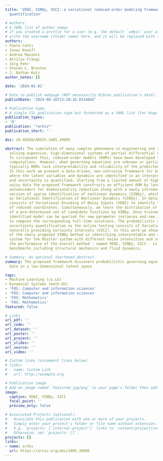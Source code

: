 ```yaml
---
title: 'VENI, VINDy, VICI: a variational reduced-order modeling framework with uncertainty
  quantification'

# Authors
# A YAML list of author names
# If you created a profile for a user (e.g. the default `admin` user at `content/authors/admin/`), 
# write the username (folder name) here, and it will be replaced with their full name and linked to their profile.
authors:
- Paolo Conti
- Jonas Kneifl
- Andrea Manzoni
- Attilio Frangi
- Jörg Fehr
- Steven L. Brunton
- J. Nathan Kutz
author_notes: []

date: '2024-01-01'

# Date to publish webpage (NOT necessarily Bibtex publication's date).
publishDate: '2024-08-16T13:20:16.033404Z'

# Publication type.
# A single CSL publication type but formatted as a YAML list (for Hugo requirements).
publication_types:
- '0'
publication: '*arXiv*'
publication_short: ''

doi: 10.48550/ARXIV.2405.20905

abstract: The simulation of many complex phenomena in engineering and science requires
  solving expensive, high-dimensional systems of partial differential equations (PDEs).
  To circumvent this, reduced-order models (ROMs) have been developed to speed up
  computations. However, when governing equations are unknown or partially known,
  typically ROMs lack interpretability and reliability of the predicted solutions.
  In this work we present a data-driven, non-intrusive framework for building ROMs
  where the latent variables and dynamics are identified in an interpretable manner
  and uncertainty is quantified. Starting from a limited amount of high-dimensional,
  noisy data the proposed framework constructs an efficient ROM by leveraging variational
  autoencoders for dimensionality reduction along with a newly introduced, variational
  version of sparse identification of nonlinear dynamics (SINDy), which we refer to
  as Variational Identification of Nonlinear Dynamics (VINDy). In detail, the method
  consists of Variational Encoding of Noisy Inputs (VENI) to identify the distribution
  of reduced coordinates. Simultaneously, we learn the distribution of the coefficients
  of a pre-determined set of candidate functions by VINDy. Once trained offline, the
  identified model can be queried for new parameter instances and new initial conditions
  to compute the corresponding full-time solutions. The probabilistic setup enables
  uncertainty quantification as the online testing consists of Variational Inference
  naturally providing Certainty Intervals (VICI). In this work we showcase the effectiveness
  of the newly proposed VINDy method in identifying interpretable and accurate dynamical
  system for the Rössler system with different noise intensities and sources. Then
  the performance of the overall method - named VENI, VINDy, VICI - is tested on PDE
  benchmarks including structural mechanics and fluid dynamics.

# Summary. An optional shortened abstract.
summary: The proposed framework discovers probabilistic governing equations from high-dimensional
  data in a low-dimensional latent space

tags:
- Machine Learning (cs.LG)
- Dynamical Systems (math.DS)
- 'FOS: Computer and information sciences'
- 'FOS: Computer and information sciences'
- 'FOS: Mathematics'
- 'FOS: Mathematics'
featured: false

# Links
url_pdf: ''
url_code: ''
url_dataset: ''
url_poster: ''
url_project: ''
url_slides: ''
url_source: ''
url_video: ''

# Custom links (uncomment lines below)
# links:
# - name: Custom Link
#   url: http://example.org

# Publication image
# Add an image named `featured.jpg/png` to your page's folder then add a caption below.
image:
  caption: VENI, VINDy, VICI
  focal_point: ''
  preview_only: false

# Associated Projects (optional).
#   Associate this publication with one or more of your projects.
#   Simply enter your project's folder or file name without extension.
#   E.g. `projects: ['internal-project']` links to `content/project/internal-project/index.md`.
#   Otherwise, set `projects: []`.
projects: []
links:
- name: arXiv
  url: https://arxiv.org/abs/2405.20905
---
```


